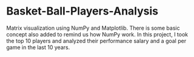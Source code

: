 # Basket-Ball-Players-Analysis
Matrix visualization using NumPy and Matplotlib. There is some basic concept also added to remind us how NumPy work. In this project, I took the top 10 players and analyzed their performance salary and a goal per game in the last 10 years.
